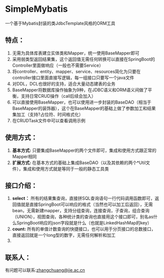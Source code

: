 # SimpleMybatis
一个基于Mybatis封装的类JdbcTemplate风格的ORM工具

## 特点：
1. 无需为具体库表建立实体类和Mapper，统一使用BaseMapper即可
2. 采用弱类型返回结果集，这个返回值无需任何转换可以直接在SpringBoot的Controller里面做响应（一般也不需要Service）
3. 将controller、entity、mapper、service、resources简化为只要在controller接口里面直接写逻辑，每一组接口只要写一个java文件
4. 对DDL，DCL也很好的支持，适合大量动态建表的业务
5. BaseMapper将数据库操作抽象为9种，在JDBC语义和ORM语义间做了平衡，支持日常CRUD操作（call后续会加入）
6. 可以直接使用BaseMapper，也可以使用进一步封装的BaseDAO（相当于BaseMapper的装饰器），这个在BaseMapper的基础上做了参数加工和结果集加工（支持?占位符、时间格式化）
7. 在CRUDTask文件中可以查看调用示例

## 使用方式：
1. **基本方式:** 只要集成BaseMapper的两个文件即可，集成和使用方式跟正常的Mapper相同
2. **扩展方式:** 在基本方式的基础上集成BaseDAO（以及其依赖的两个\*Util文件），集成和使用方式就是等同于一般的静态工具类

## 接口介绍：
1. **select：** 所有的结果集查询，直接拼SQL查询语句一行代码调用函数即可，返回值就是直接SpringBoot可以响应的格式（当然也可以加工后返回），无需bean，无需新建mapper，支持分组查询，连接查询，子查询，组合查询（UNION），视图查询，各种统计类的查询也直接用这个接口即可，别名as什么SpringBoot响应的json字段就是什么（也就是LinkedHashMap的key）
2. **count:** 所有的单值计数查询的快捷接口，也可以用于分页接口的总数接口，直接返回就是一个long型的数字，无需任何解析和加工
3. 

## 联系人：
有问题可以联系:zhangchuang@iie.ac.cn
